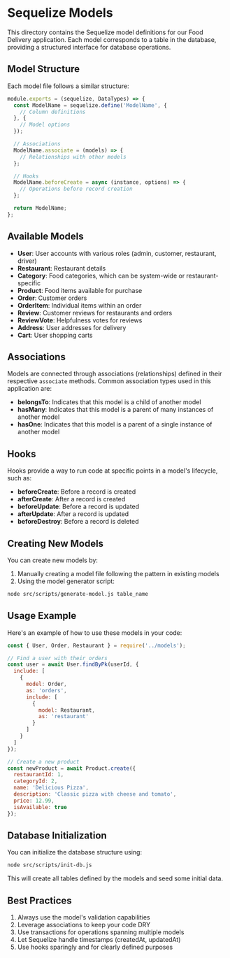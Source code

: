 # Sequelize Models

This directory contains the Sequelize model definitions for our Food Delivery application. Each model corresponds to a table in the database, providing a structured interface for database operations.

## Model Structure

Each model file follows a similar structure:

```javascript
module.exports = (sequelize, DataTypes) => {
  const ModelName = sequelize.define('ModelName', {
    // Column definitions
  }, {
    // Model options
  });

  // Associations
  ModelName.associate = (models) => {
    // Relationships with other models
  };

  // Hooks
  ModelName.beforeCreate = async (instance, options) => {
    // Operations before record creation
  };

  return ModelName;
};
```

## Available Models

- **User**: User accounts with various roles (admin, customer, restaurant, driver)
- **Restaurant**: Restaurant details
- **Category**: Food categories, which can be system-wide or restaurant-specific
- **Product**: Food items available for purchase
- **Order**: Customer orders
- **OrderItem**: Individual items within an order
- **Review**: Customer reviews for restaurants and orders
- **ReviewVote**: Helpfulness votes for reviews
- **Address**: User addresses for delivery
- **Cart**: User shopping carts

## Associations

Models are connected through associations (relationships) defined in their respective `associate` methods. Common association types used in this application are:

- **belongsTo**: Indicates that this model is a child of another model
- **hasMany**: Indicates that this model is a parent of many instances of another model
- **hasOne**: Indicates that this model is a parent of a single instance of another model

## Hooks

Hooks provide a way to run code at specific points in a model's lifecycle, such as:

- **beforeCreate**: Before a record is created
- **afterCreate**: After a record is created
- **beforeUpdate**: Before a record is updated
- **afterUpdate**: After a record is updated
- **beforeDestroy**: Before a record is deleted

## Creating New Models

You can create new models by:

1. Manually creating a model file following the pattern in existing models
2. Using the model generator script:

```bash
node src/scripts/generate-model.js table_name
```

## Usage Example

Here's an example of how to use these models in your code:

```javascript
const { User, Order, Restaurant } = require('../models');

// Find a user with their orders
const user = await User.findByPk(userId, {
  include: [
    {
      model: Order,
      as: 'orders',
      include: [
        {
          model: Restaurant,
          as: 'restaurant'
        }
      ]
    }
  ]
});

// Create a new product
const newProduct = await Product.create({
  restaurantId: 1,
  categoryId: 2,
  name: 'Delicious Pizza',
  description: 'Classic pizza with cheese and tomato',
  price: 12.99,
  isAvailable: true
});
```

## Database Initialization

You can initialize the database structure using:

```bash
node src/scripts/init-db.js
```

This will create all tables defined by the models and seed some initial data.

## Best Practices

1. Always use the model's validation capabilities
2. Leverage associations to keep your code DRY
3. Use transactions for operations spanning multiple models
4. Let Sequelize handle timestamps (createdAt, updatedAt)
5. Use hooks sparingly and for clearly defined purposes 